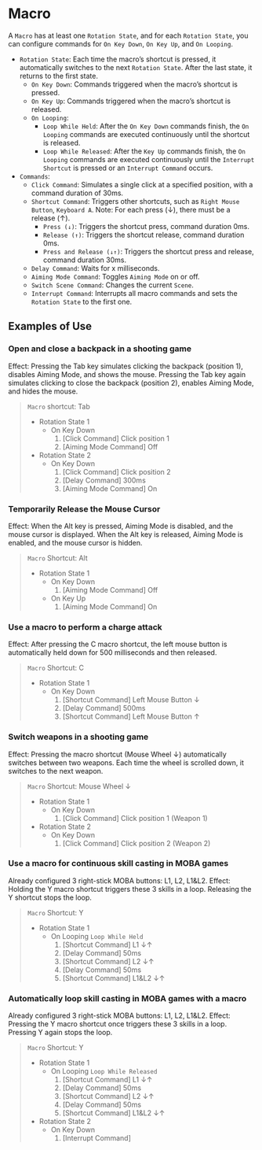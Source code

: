 # Macro

A `Macro` has at least one `Rotation State`, and for each `Rotation State`, you can configure commands for `On Key Down`, `On Key Up`, and `On Looping`.

* `Rotation State`: Each time the macro’s shortcut is pressed, it automatically switches to the next `Rotation State`. After the last state, it returns to the first state.
    * `On Key Down`: Commands triggered when the macro’s shortcut is pressed.
    * `On Key Up`: Commands triggered when the macro’s shortcut is released.
    * `On Looping`:
        * `Loop While Held`: After the `On Key Down` commands finish, the `On Looping` commands are executed continuously until the shortcut is released.
        * `Loop While Released`: After the `Key Up` commands finish, the `On Looping` commands are executed continuously until the `Interrupt Shortcut` is pressed or an `Interrupt Command` occurs.
* `Commands`:
    * `Click Command`: Simulates a single click at a specified position, with a command duration of 30ms.
    * `Shortcut Command`: Triggers other shortcuts, such as `Right Mouse Button`, `Keyboard A`. Note: For each press (↓), there must be a release (↑).
        * `Press (↓)`: Triggers the shortcut press, command duration 0ms.
        * `Release (↑)`: Triggers the shortcut release, command duration 0ms.
        * `Press and Release (↓↑)`: Triggers the shortcut press and release, command duration 30ms.
    * `Delay Command`: Waits for x milliseconds.
    * `Aiming Mode Command`: Toggles `Aiming Mode` on or off.
    * `Switch Scene Command`: Changes the current `Scene`.
    * `Interrupt Command`: Interrupts all macro commands and sets the `Rotation State` to the first one.

## Examples of Use
### Open and close a backpack in a shooting game

Effect: Pressing the Tab key simulates clicking the backpack (position 1), disables Aiming Mode, and shows the mouse.
Pressing the Tab key again simulates clicking to close the backpack (position 2), enables Aiming Mode, and hides the mouse.

> `Macro` shortcut: Tab
> * Rotation State 1
>   * On Key Down
>       1. [Click Command] Click position 1
>       2. [Aiming Mode Command] Off
> * Rotation State 2
>   * On Key Down
>       1. [Click Command] Click position 2
>       2. [Delay Command] 300ms
>       3. [Aiming Mode Command] On

### Temporarily Release the Mouse Cursor

Effect: When the Alt key is pressed, Aiming Mode is disabled, and the mouse cursor is displayed. When the Alt key is released, Aiming Mode is enabled, and the mouse cursor is hidden.

> `Macro` Shortcut: Alt
> * Rotation State 1
>   * On Key Down
>       1. [Aiming Mode Command] Off
>   * On Key Up
>       1. [Aiming Mode Command] On

### Use a macro to perform a charge attack

Effect: After pressing the C macro shortcut, the left mouse button is automatically held down for 500 milliseconds and then released.

> `Macro` Shortcut: C
> * Rotation State 1
>   * On Key Down
>       1. [Shortcut Command] Left Mouse Button ↓
>       2. [Delay Command] 500ms
>       3. [Shortcut Command] Left Mouse Button ↑

### Switch weapons in a shooting game

Effect: Pressing the macro shortcut (Mouse Wheel ↓) automatically switches between two weapons. Each time the wheel is scrolled down, it switches to the next weapon.

> `Macro` Shortcut: Mouse Wheel ↓
> * Rotation State 1
>   * On Key Down
>       1. [Click Command] Click position 1 (Weapon 1)
> * Rotation State 2
>   * On Key Down
>       1. [Click Command] Click position 2 (Weapon 2)

### Use a macro for continuous skill casting in MOBA games

Already configured 3 right-stick MOBA buttons: L1, L2, L1&L2. Effect: Holding the Y macro shortcut triggers these 3 skills in a loop. Releasing the Y shortcut stops the loop.

> `Macro` Shortcut: Y
> * Rotation State 1
>   * On Looping `Loop While Held`
>       1. [Shortcut Command] L1 ↓↑
>       2. [Delay Command] 50ms
>       3. [Shortcut Command] L2 ↓↑
>       4. [Delay Command] 50ms
>       5. [Shortcut Command] L1&L2 ↓↑

### Automatically loop skill casting in MOBA games with a macro

Already configured 3 right-stick MOBA buttons: L1, L2, L1&L2. Effect: Pressing the Y macro shortcut once triggers these 3 skills in a loop. Pressing Y again stops the loop.

> `Macro` Shortcut: Y
> * Rotation State 1
>   * On Looping `Loop While Released`
>       1. [Shortcut Command] L1 ↓↑
>       2. [Delay Command] 50ms
>       3. [Shortcut Command] L2 ↓↑
>       4. [Delay Command] 50ms
>       5. [Shortcut Command] L1&L2 ↓↑
> * Rotation State 2
>   * On Key Down
>       1. [Interrupt Command]